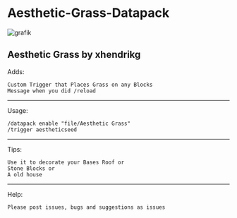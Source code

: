 # Aesthetic-Grass-Datapack
![grafik](https://user-images.githubusercontent.com/69456711/115999863-e69fda00-a5ed-11eb-8f79-64318eaaf813.png)

Aesthetic Grass
by xhendrikg
-----------------------------------------------------------------------------------
Adds:

    Custom Trigger that Places Grass on any Blocks
    Message when you did /reload

-----------------------------------------------------------------------------------
Usage:

    /datapack enable "file/Aesthetic Grass"
    /trigger aestheticseed


-----------------------------------------------------------------------------------
Tips:

    Use it to decorate your Bases Roof or
    Stone Blocks or
    A old house

-----------------------------------------------------------------------------------

Help:

    Please post issues, bugs and suggestions as issues
